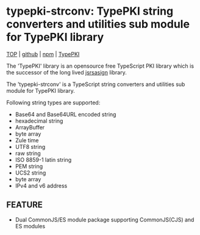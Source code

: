 typepki-strconv: TypePKI string converters and utilities sub module for TypePKI library
====================================================================================

[TOP](https://kjur.github.io/typepki-strconv/) | [github](https://github.com/kjur/typepki-strconv) | [npm](https://www.npmjs.com/package/typepki-strconv) | [TypePKI](https://kjur.github.com/typepki/) 

The 'TypePKI' library is an opensource free TypeScript PKI library which is the successor of the long lived [jsrsasign](https://kjur.github.io/jsrsasign) library.

The 'typepki-strconv' is a TypeScript string converters and utilities sub module for TypePKI library. 

Following string types are supported:
- Base64 and Base64URL encoded string
- hexadecimal string
- ArrayBuffer
- byte array
- Zule time
- UTF8 string
- raw string
- ISO 8859-1 latin string
- PEM string
- UCS2 string
- byte array
- IPv4 and v6 address

## FEATURE
- Dual CommonJS/ES module package supporting CommonJS(CJS) and ES modules
